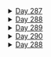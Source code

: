 <details><summary><u>Day 287</u></summary><p>

- ✅ [Completed  Daily Workout Problem in Elevate]()
- ✅ [Completed Daily Workout Problem in lumosity]()
- ✅ [Solved Daily Challenge in Brilliant.org]()
- ✅ Chess.com 
  - ✅ [Solved Some Puzzles]()
  - ✅ [Played Puzzle Rush]()
  - ✅ [Solved Daily Puzzle]()
  - ✅ [Played puzzle battle with random person]()
- 🤨[Case study ~ " "]()
- 👂🏻 [Watched a Youtube video ""]()
- 💰📈 [Finshots (financial news) ~ ""]()
- 💰📈 [Financial education ~ ""]()
</p></details>

<details><summary><u>Day 288</u></summary><p>

- ✅ [Completed  Daily Workout Problem in Elevate]()
- ✅ [Completed Daily Workout Problem in lumosity]()
- ✅ [Solved Daily Challenge in Brilliant.org]()
- ✅ Chess.com 
  - ✅ [Solved Some Puzzles]()
  - ✅ [Played Puzzle Rush]()
  - ✅ [Solved Daily Puzzle]()
  - ✅ [Played puzzle battle with random person]()
- 🤨[Case study ~ " "]()
- 👂🏻 [Watched a Youtube video ""]()
- 💰📈 [Finshots (financial news) ~ ""]()
- 💰📈 [Financial education ~ ""]()
</p></details>


<details><summary><u>Day 289</u></summary><p>

- ✅ [Completed  Daily Workout Problem in Elevate]()
- ✅ [Completed Daily Workout Problem in lumosity]()
- ✅ [Solved Daily Challenge in Brilliant.org]()
- ✅ Chess.com 
  - ✅ [Solved Some Puzzles]()
  - ✅ [Played Puzzle Rush]()
  - ✅ [Solved Daily Puzzle]()
  - ✅ [Played puzzle battle with random person]()
- 🤨[Case study ~ " "]()
- 👂🏻 [Watched a Youtube video ""]()
- 💰📈 [Finshots (financial news) ~ ""]()
- 💰📈 [Financial education ~ ""]()
</p></details>

<details><summary><u>Day 290</u></summary><p>

- ✅ [Completed  Daily Workout Problem in Elevate]()
- ✅ [Completed Daily Workout Problem in lumosity]()
- ✅ [Solved Daily Challenge in Brilliant.org]()
- ✅ Chess.com 
  - ✅ [Solved Some Puzzles]()
  - ✅ [Played Puzzle Rush]()
  - ✅ [Solved Daily Puzzle]()
  - ✅ [Played puzzle battle with random person]()
- 🤨[Case study ~ " "]()
- 👂🏻 [Watched a Youtube video ""]()
- 💰📈 [Finshots (financial news) ~ ""]()
- 💰📈 [Financial education ~ ""]()
</p></details>

<details><summary><u>Day 288</u></summary><p>

- ✅ [Completed  Daily Workout Problem in Elevate]()
- ✅ [Completed Daily Workout Problem in lumosity]()
- ✅ [Solved Daily Challenge in Brilliant.org]()
- ✅ Chess.com 
  - ✅ [Solved Some Puzzles]()
  - ✅ [Played Puzzle Rush]()
  - ✅ [Solved Daily Puzzle]()
  - ✅ [Played puzzle battle with random person]()
- 🤨[Case study ~ " "]()
- 👂🏻 [Watched a Youtube video ""]()
- 💰📈 [Finshots (financial news) ~ ""]()
- 💰📈 [Financial education ~ ""]()
</p></details>
